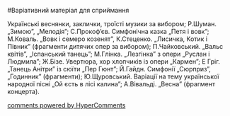 <div id="hypercomments_widget" class="js-hypercomments-widget invisible"></div>


#Варіативний матеріал для сприймання

Українські веснянки, заклички, троїсті музики за вибором; Р.Шуман. „Зимою”, „Мелодія”; С.Прокоф’єв. Симфонічна казка „Петя і вовк”; М.Коваль. „Вовк і семеро козенят”, К.Стеценко. „Лисичка, Котик і Півник” (фрагменти дитячих опер за вибором); П.Чайковський. „Вальс квітів”, „Іспанський танець”; М.Глінка. „Лезгінка” з опери „Руслан і Людмила”; Ж.Бізе. Увертюра, хор хлопчиків із опери „Кармен”; Е Гріг. „Танець Анітри” із сюїти „Пер Гюнт”; Й.Гайдн. Симфонії „Сюрприз”, „Годинник” (фрагменти); Ю.Щуровський. Варіації на тему української народної пісні  „Ой єсть в лісі калина”;  А.Вівальді. „Весна” (фрагмент концерта). 

<div class="js-hypercomments-container">
    <a href="http://hypercomments.com" class="hc-link" title="comments widget">comments powered by HyperComments</a>
</div>